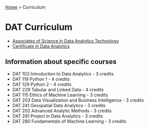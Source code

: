[Home](../) > Curriculum

# DAT Curriculum

* [Associates of Science in Data Analytics Technology](as_curriculum.html)
* [Certificate in Data Analytics](cert_curriculum.html)

## Information about specific courses

*    DAT 102 Introduction to Data Analytics - 3 credits
*    DAT 119 Python 1 - 4 credits
*    DAT 129 Python 2 - 4 credits
*    DAT 229 Tabular and Linked Data - 4 credits
*    DAT 115 Ethics of Machine Learning - 3 credits
*    DAT 203 Data Visualization and Business Intelligence - 3 credits
*    DAT 241 Geospatial Data Analytics - 3 credits
*    DAT 202 Advanced Analytic Methods - 3 credits
*    DAT 281 Project in Data Analytics - 3 credits
*    DAT 280 Fundamentals of Machine Learning - 3 credits